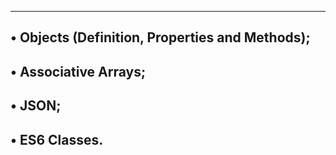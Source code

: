 ----------------------------------------------------------------
• Objects (Definition, Properties and Methods);
----------------------------------------------------------------
• Associative Arrays;
----------------------------------------------------------------
• JSON;
----------------------------------------------------------------
• ES6 Classes.
----------------------------------------------------------------
